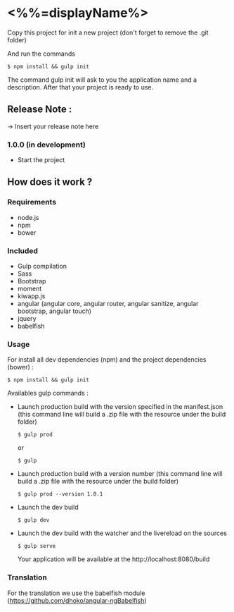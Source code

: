 # <%%=displayName%>

Copy this project for init a new project (don't forget to remove the .git folder)

And run the commands
```shell
$ npm install && gulp init
```

The command gulp init will ask to you the application name and a description. After that your project is ready to use.

## Release Note :

-> Insert your release note here

### 1.0.0 (in development)
 - Start the project

## How does it work ?

### Requirements

- node.js
- npm
- bower

### Included

- Gulp compilation
- Sass 
- Bootstrap
- moment
- kiwapp.js
- angular (angular core, angular router, angular sanitize, angular bootstrap, angular touch)
- jquery
- babelfish

### Usage

For install all dev dependencies (npm) and the project dependencies (bower) :
 
```shell
$ npm install && gulp init
```
 
Availables gulp commands :

 
 - Launch production build with the version specified in the manifest.json (this command line will build a .zip file with the resource under the build folder)
 
    ```shell
    $ gulp prod
    ```

    or

    ```shell
    $ gulp
    ```
    
- Launch production build with a version number (this command line will build a .zip file with the resource under the build folder)
 
    ```shell
    $ gulp prod --version 1.0.1
    ```


- Launch the dev build

    ```shell
    $ gulp dev
    ```
    
- Launch the dev build with the watcher and the livereload on the sources
 
    ```shell
    $ gulp serve
    ```
    
    Your application will be available at the http://localhost:8080/build
    
### Translation

For the translation we use the babelfish module (https://github.com/dhoko/angular-ngBabelfish)



